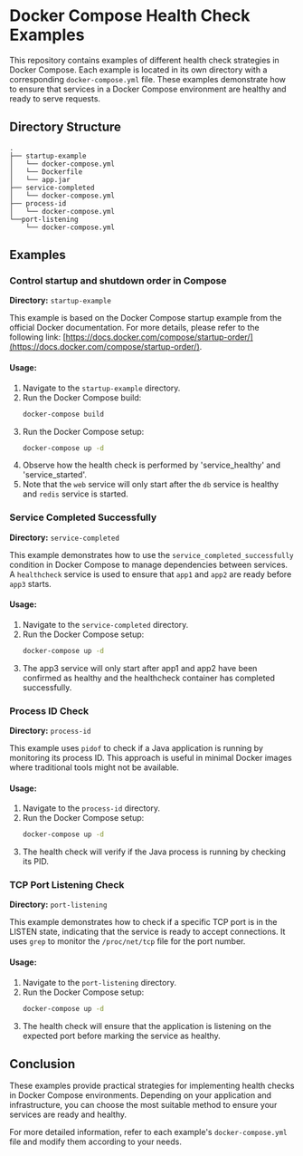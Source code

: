 # Docker Compose Health Check Examples

This repository contains examples of different health check strategies in Docker Compose. Each example is located in its own directory with a corresponding `docker-compose.yml` file. These examples demonstrate how to ensure that services in a Docker Compose environment are healthy and ready to serve requests.

## Directory Structure

```
.
├── startup-example
│   └── docker-compose.yml
│   └── Dockerfile
│   └── app.jar
├── service-completed
│   └── docker-compose.yml
├── process-id
│   └── docker-compose.yml
└──port-listening
    └── docker-compose.yml
```

## Examples

### Control startup and shutdown order in Compose

**Directory:** `startup-example`

This example is based on the Docker Compose startup example from the official Docker documentation. For more details, please refer to the following link: [https://docs.docker.com/compose/startup-order/](https://docs.docker.com/compose/startup-order/).


#### Usage:

1. Navigate to the `startup-example` directory.
2. Run the Docker Compose build:
    ```bash
    docker-compose build
    ```
3. Run the Docker Compose setup:
   ```bash
   docker-compose up -d
   ```
4. Observe how the health check is performed by 'service_healthy' and 'service_started'.
5. Note that the `web` service will only start after the `db` service is healthy and `redis` service is started.

### Service Completed Successfully

**Directory:** `service-completed`

This example demonstrates how to use the `service_completed_successfully` condition in Docker Compose to manage dependencies between services. A `healthcheck` service is used to ensure that `app1` and `app2` are ready before `app3` starts.

#### Usage:

1. Navigate to the `service-completed` directory.
2. Run the Docker Compose setup:
   ```bash
   docker-compose up -d
   ```
3. The app3 service will only start after app1 and app2 have been confirmed as healthy and the healthcheck container has completed successfully.

### Process ID Check

**Directory:** `process-id`

This example uses `pidof` to check if a Java application is running by monitoring its process ID. This approach is useful in minimal Docker images where traditional tools might not be available.

#### Usage:

1. Navigate to the `process-id` directory.
2. Run the Docker Compose setup:
   ```bash
   docker-compose up -d
   ```
3. The health check will verify if the Java process is running by checking its PID.

### TCP Port Listening Check

**Directory:** `port-listening`

This example demonstrates how to check if a specific TCP port is in the LISTEN state, indicating that the service is ready to accept connections. It uses `grep` to monitor the `/proc/net/tcp` file for the port number.

#### Usage:

1. Navigate to the `port-listening` directory.
2. Run the Docker Compose setup:
   ```bash
   docker-compose up -d
   ```
3. The health check will ensure that the application is listening on the expected port before marking the service as healthy.

## Conclusion

These examples provide practical strategies for implementing health checks in Docker Compose environments. Depending on your application and infrastructure, you can choose the most suitable method to ensure your services are ready and healthy.

For more detailed information, refer to each example's `docker-compose.yml` file and modify them according to your needs.
